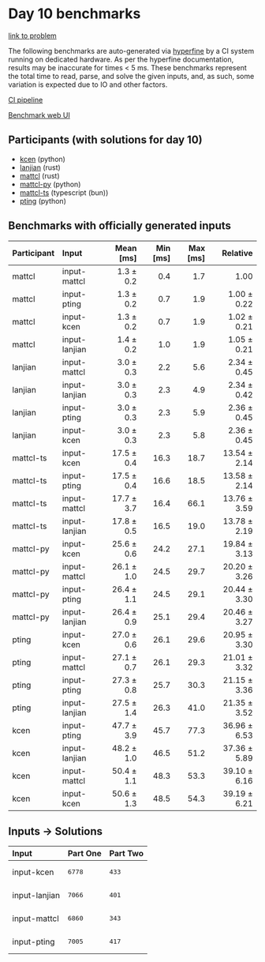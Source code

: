 # Day 10 benchmarks

[link to problem](https://adventofcode.com/2023/day/10)

The following benchmarks are auto-generated via
[hyperfine](https://github.com/sharkdp/hyperfine) by a CI system running on
dedicated hardware. As per the hyperfine documentation, results may be
inaccurate for times < 5 ms. These benchmarks represent the total time to read,
parse, and solve the given inputs, and, as such, some variation is expected due
to IO and other factors.

[CI pipeline](http://ci.papercode.net:8080/teams/main/pipelines/aoc2023)

[Benchmark web UI](https://aoc.ancalagon.black)


## Participants (with solutions for day 10)

- [kcen](https://github.com/kcen/aoc2023) (python)
- [lanjian](https://github.com/lanjian/aoc-2023) (rust)
- [mattcl](https://github.com/mattcl/aoc2023) (rust)
- [mattcl-py](https://github.com/mattcl/aoc2023-py) (python)
- [mattcl-ts](https://github.com/mattcl/aoc2023-js) (typescript (bun))
- [pting](https://github.com/pting/aoc2023) (python)


## Benchmarks with officially generated inputs

| Participant | Input | Mean [ms] | Min [ms] | Max [ms] | Relative |
|:---|:---|---:|---:|---:|---:|
| mattcl | input-mattcl | 1.3 ± 0.2 | 0.4 | 1.7 | 1.00 |
| mattcl | input-pting | 1.3 ± 0.2 | 0.7 | 1.9 | 1.00 ± 0.22 |
| mattcl | input-kcen | 1.3 ± 0.2 | 0.7 | 1.9 | 1.02 ± 0.21 |
| mattcl | input-lanjian | 1.4 ± 0.2 | 1.0 | 1.9 | 1.05 ± 0.21 |
| lanjian | input-mattcl | 3.0 ± 0.3 | 2.2 | 5.6 | 2.34 ± 0.45 |
| lanjian | input-lanjian | 3.0 ± 0.3 | 2.3 | 4.9 | 2.34 ± 0.42 |
| lanjian | input-pting | 3.0 ± 0.3 | 2.3 | 5.9 | 2.36 ± 0.45 |
| lanjian | input-kcen | 3.0 ± 0.3 | 2.3 | 5.8 | 2.36 ± 0.45 |
| mattcl-ts | input-kcen | 17.5 ± 0.4 | 16.3 | 18.7 | 13.54 ± 2.14 |
| mattcl-ts | input-pting | 17.5 ± 0.4 | 16.6 | 18.5 | 13.58 ± 2.14 |
| mattcl-ts | input-mattcl | 17.7 ± 3.7 | 16.4 | 66.1 | 13.76 ± 3.59 |
| mattcl-ts | input-lanjian | 17.8 ± 0.5 | 16.5 | 19.0 | 13.78 ± 2.19 |
| mattcl-py | input-kcen | 25.6 ± 0.6 | 24.2 | 27.1 | 19.84 ± 3.13 |
| mattcl-py | input-mattcl | 26.1 ± 1.0 | 24.5 | 29.7 | 20.20 ± 3.26 |
| mattcl-py | input-pting | 26.4 ± 1.1 | 24.5 | 29.1 | 20.44 ± 3.30 |
| mattcl-py | input-lanjian | 26.4 ± 0.9 | 25.1 | 29.4 | 20.46 ± 3.27 |
| pting | input-kcen | 27.0 ± 0.6 | 26.1 | 29.6 | 20.95 ± 3.30 |
| pting | input-mattcl | 27.1 ± 0.7 | 26.1 | 29.3 | 21.01 ± 3.32 |
| pting | input-pting | 27.3 ± 0.8 | 25.7 | 30.3 | 21.15 ± 3.36 |
| pting | input-lanjian | 27.5 ± 1.4 | 26.3 | 41.0 | 21.35 ± 3.52 |
| kcen | input-pting | 47.7 ± 3.9 | 45.7 | 77.3 | 36.96 ± 6.53 |
| kcen | input-lanjian | 48.2 ± 1.0 | 46.5 | 51.2 | 37.36 ± 5.89 |
| kcen | input-mattcl | 50.4 ± 1.1 | 48.3 | 53.3 | 39.10 ± 6.16 |
| kcen | input-kcen | 50.6 ± 1.3 | 48.5 | 54.3 | 39.19 ± 6.21 |


## Inputs -> Solutions

| Input | Part One | Part Two |
|:---|:---|:---|
|input-kcen|<pre>6778</pre>|<pre>433</pre>|
|input-lanjian|<pre>7066</pre>|<pre>401</pre>|
|input-mattcl|<pre>6860</pre>|<pre>343</pre>|
|input-pting|<pre>7005</pre>|<pre>417</pre>|